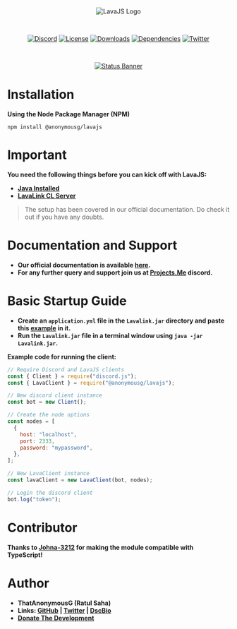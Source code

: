 <div align="center">
  <br />
  <p>
    <img src="https://media.discordapp.net/attachments/718368456709505046/718741833378955304/Lava.png" alt="LavaJS Logo" />
  </p>
  <br />
  <p>
    <a href="https://discord.gg/mHHU8vs"><img src="https://discordapp.com/api/guilds/718157763821174884/widget.png?style=shield" alt="Discord" /></a>
    <a href="https://github.com/ThatAnonymousG/LavaJS/blob/master/LICENSE"><img src="https://img.shields.io/npm/l/@anonymousg/lavajs" alt="License" /></a>
    <a href="https://npmjs.com/package/@anonymousg/lavajs"><img src="https://img.shields.io/npm/dt/@anonymousg/lavajs" alt="Downloads" /></a>
    <a href="https://david-dm.org/ThatAnonymousG/LavaJS"><img src="https://img.shields.io/david/Projects-Me/LavaJS" alt="Dependencies" /></a>
    <a href="https://twitter.com/ThatAnonyG"><img src="https://img.shields.io/twitter/follow/ThatAnonyG?label=Follow&style=social" alt="Twitter" /></a>
  </p>
  <br />
  <p>
    <a href="https://nodei.co/npm/@anonymousg/lavajs/"><img src="https://nodei.co/npm/@anonymousg/lavajs.png?downloads=true&stars=true" alt="Status Banner"></a>
  </p>
</div>

# Installation

**Using the Node Package Manager (NPM)**

```shell script
npm install @anonymousg/lavajs
```

# Important

**You need the following things before you can kick off with LavaJS:**

- [**Java Installed**](https://www.java.com/en/download/)
- [**LavaLink CL Server**](https://github.com/Frederikam/Lavalink/releases)

> The setup has been covered in our official documentation. Do check it out if you have any doubts.

# Documentation and Support

- **Our official documentation is available [here](https://lavajs.tech).**
- **For any further query and support join us at [Projects.Me](https://discord.gg/mHHU8vs) discord.**

# Basic Startup Guide

- **Create an `application.yml` file in the `Lavalink.jar` directory and paste this [example](https://lavajs.tech/#/setup?id=setup-lavalink) in it.**
- **Run the `Lavalink.jar` file in a terminal window using `java -jar Lavalink.jar`.**

**Example code for running the client:**

```js
// Require Discord and LavaJS clients
const { Client } = require("discord.js");
const { LavaClient } = require("@anonymousg/lavajs");

// New discord client instance
const bot = new Client();

// Create the node options
const nodes = [
  {
    host: "localhost",
    port: 2333,
    password: "mypassword",
  },
];

// New LavaClient instance
const lavaClient = new LavaClient(bot, nodes);

// Login the discord client
bot.log("token");
```

# Contributor

**Thanks to [Johna-3212](https://github.com/Johna-3212) for making the module compatible with TypeScript!**

# Author

- **ThatAnonymousG (Ratul Saha)**
- **Links: [GitHub](https://github.com/ThatAnonymousG) | [Twitter](https://twitter.com/ThatAnonyG) | [DscBio](https://dsc.bio/ThatAnonyG)**
- [**Donate The Development**](https://paypal.me/ratul003)
